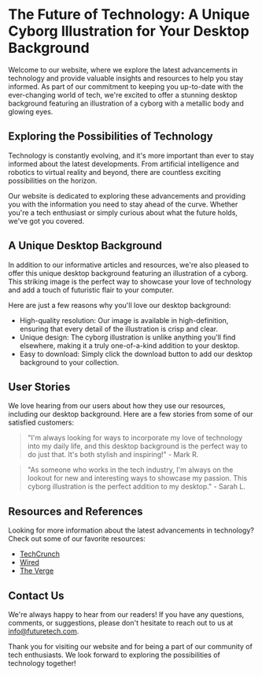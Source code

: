 <!--font:Montserrat-->

# The Future of Technology: A Unique Cyborg Illustration for Your Desktop Background

Welcome to our website, where we explore the latest advancements in technology and provide valuable insights and resources to help you stay informed. As part of our commitment to keeping you up-to-date with the ever-changing world of tech, we're excited to offer a stunning desktop background featuring an illustration of a cyborg with a metallic body and glowing eyes.

## Exploring the Possibilities of Technology

Technology is constantly evolving, and it's more important than ever to stay informed about the latest developments. From artificial intelligence and robotics to virtual reality and beyond, there are countless exciting possibilities on the horizon.

Our website is dedicated to exploring these advancements and providing you with the information you need to stay ahead of the curve. Whether you're a tech enthusiast or simply curious about what the future holds, we've got you covered.

## A Unique Desktop Background

In addition to our informative articles and resources, we're also pleased to offer this unique desktop background featuring an illustration of a cyborg. This striking image is the perfect way to showcase your love of technology and add a touch of futuristic flair to your computer.

Here are just a few reasons why you'll love our desktop background:

- High-quality resolution: Our image is available in high-definition, ensuring that every detail of the illustration is crisp and clear.
- Unique design: The cyborg illustration is unlike anything you'll find elsewhere, making it a truly one-of-a-kind addition to your desktop.
- Easy to download: Simply click the download button to add our desktop background to your collection.

## User Stories

We love hearing from our users about how they use our resources, including our desktop background. Here are a few stories from some of our satisfied customers:

> "I'm always looking for ways to incorporate my love of technology into my daily life, and this desktop background is the perfect way to do just that. It's both stylish and inspiring!" - Mark R.

> "As someone who works in the tech industry, I'm always on the lookout for new and interesting ways to showcase my passion. This cyborg illustration is the perfect addition to my desktop." - Sarah L.

## Resources and References

Looking for more information about the latest advancements in technology? Check out some of our favorite resources:

- [TechCrunch](#techcrunch)
- [Wired](#wired)
- [The Verge](#the-verge)

## Contact Us

We're always happy to hear from our readers! If you have any questions, comments, or suggestions, please don't hesitate to reach out to us at [info@futuretech.com](mailto:info@futuretech.com).

Thank you for visiting our website and for being a part of our community of tech enthusiasts. We look forward to exploring the possibilities of technology together!

<!--

Write me content for website with wallpaper which alt text is:

"An illustration of a cyborg with a metallic body and glowing eyes"

The name/title of the page should not be 1:1 copy of the alt text but rather a real content of the website which is using this wallpaper.

- Use markdown format 
- Start with heading
- Heading should be short and concise
- The content should look like a real website 
- The website should not be about the wallpaper, wallpaper is just a related background
- Heading should be contain work "wallpaper" or "background"
- Include real sections like references, contact, user stories, etc. use things relevant to the page purpose.
- Feel free to use structure like headings, bullets, numbering, blockquotes, paragraphs, horizontal lines, etc.
- You can use formatting like bold or _italic_
- You can include UTF-8 emojis
- Links should be only #hash anchors (and you can refer to the document itself)
- Do not include images


---


# Futuristic Technology Wallpaper for Your Desktop Background

Welcome to our website, where we offer a wide range of resources and information about the latest advancements in technology. Our goal is to provide you with valuable insights and knowledge that will help you stay up-to-date with the ever-changing world of tech.

As part of our commitment to keeping you informed, we are excited to offer this stunning wallpaper featuring an illustration of a cyborg with a metallic body and glowing eyes. This futuristic image is the perfect addition to your desktop background, providing a glimpse into the exciting possibilities of what's to come.

## Why Choose Our Wallpaper?

Our wallpaper is not only visually striking, but it also serves as a reminder of the incredible advancements that have been made in the field of technology. Whether you're a tech enthusiast or simply looking for a unique and eye-catching background, our wallpaper is sure to impress.

Here are just a few reasons why you should choose our wallpaper:

- High-quality resolution: Our wallpaper is available in high-definition, ensuring that every detail of the image is crisp and clear.
- Unique design: The illustration of the cyborg with a metallic body and glowing eyes is unlike anything you'll find elsewhere.
- Easy to download: Simply click the download button to add our wallpaper to your collection.

## User Stories

We love hearing from our users about how they use our resources, including our wallpaper. Here are a few stories from some of our satisfied customers:

> "I'm always on the lookout for new and interesting wallpapers, and this one definitely caught my eye. It's the perfect way to showcase my love for technology!" - John D.

> "I work in the tech industry, so having a wallpaper that reflects my passion is important to me. This cyborg image is both cool and inspiring." - Sarah K.

## References

Looking for more information about the latest advancements in technology? Check out some of our favorite resources:

- [TechCrunch](#techcrunch)
- [Wired](#wired)
- [The Verge](#the-verge)

## Contact Us

We value your feedback and would love to hear from you! If you have any questions, comments, or suggestions, please don't hesitate to reach out to us at [info@futuristictech.com](mailto:info@futuristictech.com).

Thank you for choosing our wallpaper and for being a part of our community of tech enthusiasts. We look forward to sharing more exciting updates with you in the future!


---


Heading should not include word "wallpaper". The website should not be about the wallpaper itself, wallpaper is just a related background, rewrite whole content.


---


# Exploring the Future of Technology: A Cyborg Illustration for Your Desktop Background

Welcome to our website, where we explore the latest advancements in technology and provide valuable insights and resources to help you stay informed. As part of our commitment to keeping you up-to-date with the ever-changing world of tech, we're excited to offer a stunning desktop background featuring an illustration of a cyborg with a metallic body and glowing eyes.

## The Future of Technology

Technology is constantly evolving, and it's more important than ever to stay informed about the latest developments. From artificial intelligence and robotics to virtual reality and beyond, there are countless exciting possibilities on the horizon.

Our website is dedicated to exploring these advancements and providing you with the information you need to stay ahead of the curve. Whether you're a tech enthusiast or simply curious about what the future holds, we've got you covered.

## A Unique Desktop Background

In addition to our informative articles and resources, we're also pleased to offer this unique desktop background featuring an illustration of a cyborg. This striking image is the perfect way to showcase your love of technology and add a touch of futuristic flair to your computer.

Here are just a few reasons why you'll love our desktop background:

- High-quality resolution: Our image is available in high-definition, ensuring that every detail of the illustration is crisp and clear.
- Unique design: The cyborg illustration is unlike anything you'll find elsewhere, making it a truly one-of-a-kind addition to your desktop.
- Easy to download: Simply click the download button to add our desktop background to your collection.

## User Stories

We love hearing from our users about how they use our resources, including our desktop background. Here are a few stories from some of our satisfied customers:

> "I'm always looking for ways to incorporate my love of technology into my daily life, and this desktop background is the perfect way to do just that. It's both stylish and inspiring!" - Mark R.

> "As someone who works in the tech industry, I'm always on the lookout for new and interesting ways to showcase my passion. This cyborg illustration is the perfect addition to my desktop." - Sarah L.

## Resources and References

Looking for more information about the latest advancements in technology? Check out some of our favorite resources:

- [TechCrunch](#techcrunch)
- [Wired](#wired)
- [The Verge](#the-verge)

## Contact Us

We're always happy to hear from our readers! If you have any questions, comments, or suggestions, please don't hesitate to reach out to us at [info@futuretech.com](mailto:info@futuretech.com).

Thank you for visiting our website and for being a part of our community of tech enthusiasts. We look forward to exploring the future of technology together!


---


Heading is too long, rewrite whole content.


---


# A Futuristic Cyborg Illustration for Your Desktop Background

Welcome to our website, where we explore the latest advancements in technology and provide valuable insights and resources to help you stay informed. As part of our commitment to keeping you up-to-date with the ever-changing world of tech, we're excited to offer a stunning desktop background featuring an illustration of a cyborg with a metallic body and glowing eyes.

## Exploring the Future of Technology

Technology is constantly evolving, and it's more important than ever to stay informed about the latest developments. From artificial intelligence and robotics to virtual reality and beyond, there are countless exciting possibilities on the horizon.

Our website is dedicated to exploring these advancements and providing you with the information you need to stay ahead of the curve. Whether you're a tech enthusiast or simply curious about what the future holds, we've got you covered.

## A Unique Desktop Background

In addition to our informative articles and resources, we're also pleased to offer this unique desktop background featuring an illustration of a cyborg. This striking image is the perfect way to showcase your love of technology and add a touch of futuristic flair to your computer.

Here are just a few reasons why you'll love our desktop background:

- High-quality resolution: Our image is available in high-definition, ensuring that every detail of the illustration is crisp and clear.
- Unique design: The cyborg illustration is unlike anything you'll find elsewhere, making it a truly one-of-a-kind addition to your desktop.
- Easy to download: Simply click the download button to add our desktop background to your collection.

## User Stories

We love hearing from our users about how they use our resources, including our desktop background. Here are a few stories from some of our satisfied customers:

> "I'm always looking for ways to incorporate my love of technology into my daily life, and this desktop background is the perfect way to do just that. It's both stylish and inspiring!" - Mark R.

> "As someone who works in the tech industry, I'm always on the lookout for new and interesting ways to showcase my passion. This cyborg illustration is the perfect addition to my desktop." - Sarah L.

## Resources and References

Looking for more information about the latest advancements in technology? Check out some of our favorite resources:

- [TechCrunch](#techcrunch)
- [Wired](#wired)
- [The Verge](#the-verge)

## Contact Us

We're always happy to hear from our readers! If you have any questions, comments, or suggestions, please don't hesitate to reach out to us at [info@futuretech.com](mailto:info@futuretech.com).

Thank you for visiting our website and for being a part of our community of tech enthusiasts. We look forward to exploring the future of technology together!


---


Heading is too long, rewrite whole content.


---


# The Future of Technology: A Unique Cyborg Illustration for Your Desktop Background

Welcome to our website, where we explore the latest advancements in technology and provide valuable insights and resources to help you stay informed. As part of our commitment to keeping you up-to-date with the ever-changing world of tech, we're excited to offer a stunning desktop background featuring an illustration of a cyborg with a metallic body and glowing eyes.

## Exploring the Possibilities of Technology

Technology is constantly evolving, and it's more important than ever to stay informed about the latest developments. From artificial intelligence and robotics to virtual reality and beyond, there are countless exciting possibilities on the horizon.

Our website is dedicated to exploring these advancements and providing you with the information you need to stay ahead of the curve. Whether you're a tech enthusiast or simply curious about what the future holds, we've got you covered.

## A Unique Desktop Background

In addition to our informative articles and resources, we're also pleased to offer this unique desktop background featuring an illustration of a cyborg. This striking image is the perfect way to showcase your love of technology and add a touch of futuristic flair to your computer.

Here are just a few reasons why you'll love our desktop background:

- High-quality resolution: Our image is available in high-definition, ensuring that every detail of the illustration is crisp and clear.
- Unique design: The cyborg illustration is unlike anything you'll find elsewhere, making it a truly one-of-a-kind addition to your desktop.
- Easy to download: Simply click the download button to add our desktop background to your collection.

## User Stories

We love hearing from our users about how they use our resources, including our desktop background. Here are a few stories from some of our satisfied customers:

> "I'm always looking for ways to incorporate my love of technology into my daily life, and this desktop background is the perfect way to do just that. It's both stylish and inspiring!" - Mark R.

> "As someone who works in the tech industry, I'm always on the lookout for new and interesting ways to showcase my passion. This cyborg illustration is the perfect addition to my desktop." - Sarah L.

## Resources and References

Looking for more information about the latest advancements in technology? Check out some of our favorite resources:

- [TechCrunch](#techcrunch)
- [Wired](#wired)
- [The Verge](#the-verge)

## Contact Us

We're always happy to hear from our readers! If you have any questions, comments, or suggestions, please don't hesitate to reach out to us at [info@futuretech.com](mailto:info@futuretech.com).

Thank you for visiting our website and for being a part of our community of tech enthusiasts. We look forward to exploring the possibilities of technology together!


---


Write me a Google font which is best fitting for the website.

Pick from the list:
- Lato
- Barlow Condensed
- Lobster
- Dancing Script
- Open Sans
- IBM Plex Sans
- Inter
- Playfair Display
- Alegreya
- Poppins
- Great Vibes
- Orbitron
- Montserrat
- Raleway
- Futura
- Exo 2
- Roboto


Write just the font name nothing else.


---


Montserrat

-->
